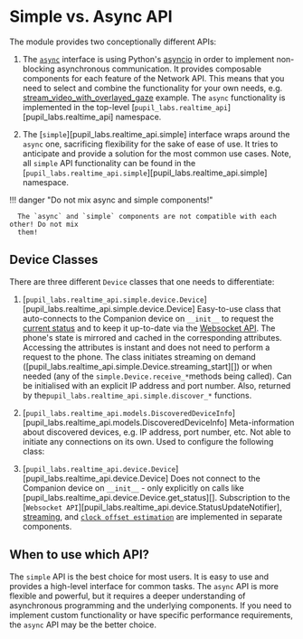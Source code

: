 # Simple vs. Async API

The module provides two conceptionally different APIs:

1. The [`async`](../api/async.md) interface is using Python's [asyncio](https://docs.python.org/3/library/asyncio.html) in order to implement non-blocking asynchronous communication. It provides composable components for each feature of the Network API. This means that you need to select and combine the functionality for your own needs, e.g. [stream_video_with_overlayed_gaze](../../methods/async/streaming/scene-camera/#scene-camera-video-with-overlayed-gaze) example. The `async` functionality is implemented in the top-level [`pupil_labs.realtime_api`][pupil_labs.realtime_api] namespace.

2. The [`simple`][pupil_labs.realtime_api.simple] interface wraps around the `async` one, sacrificing flexibility for the sake of ease of use. It tries to anticipate and provide a solution for the most common use cases. Note, all `simple` API functionality can be found in the [`pupil_labs.realtime_api.simple`][pupil_labs.realtime_api.simple] namespace.

!!! danger "Do not mix async and simple components!"

      The `async` and `simple` components are not compatible with each other! Do not mix
      them!

## Device Classes

There are three different `Device` classes that one needs to differentiate:

1. [`pupil_labs.realtime_api.simple.device.Device`][pupil_labs.realtime_api.simple.device.Device]
   Easy-to-use class that auto-connects to the Companion device on `__init__` to request the [current status](../../methods/simple/connect-to-a-device/#device-information-automatic-status-updates) and to keep it up-to-date via the [Websocket API](../../methods/simple/connect-to-a-device/#continuously-monitor-status-updates). The phone's state is mirrored and cached in the corresponding attributes. Accessing the attributes is instant and does not need to perform a request to the phone. The class initiates streaming on demand ([pupil_labs.realtime_api.simple.Device.streaming_start][]) or when needed (any of the `simple.Device.receive_*`methods being called). Can be initialised with an explicit IP address and port number. Also, returned by the`pupil_labs.realtime_api.simple.discover_*` functions.

2. [`pupil_labs.realtime_api.models.DiscoveredDeviceInfo`][pupil_labs.realtime_api.models.DiscoveredDeviceInfo]
   Meta-information about discovered devices, e.g. IP address, port number, etc. Not
   able to initiate any connections on its own. Used to configure the following class:

3. [`pupil_labs.realtime_api.device.Device`][pupil_labs.realtime_api.device.Device]
   Does not connect to the Companion device on `__init__` - only explicitly on calls like [pupil_labs.realtime_api.device.Device.get_status][]. Subscription to the [`Websocket API`][pupil_labs.realtime_api.device.StatusUpdateNotifier], [streaming](../api/async.md#streaming), and [`clock offset estimation`](../api/async.md#pupil_labs.realtime_api.time_echo) are implemented in separate components.

## When to use which API?

The `simple` API is the best choice for most users. It is easy to use and provides a high-level interface for common tasks. The `async` API is more flexible and powerful, but it requires a deeper understanding of asynchronous programming and the underlying components. If you need to implement custom functionality or have specific performance requirements, the `async` API may be the better choice.
